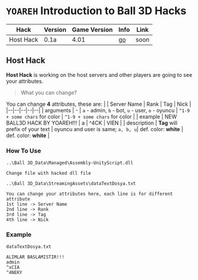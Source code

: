 # ```YOAREH``` Introduction to Ball 3D Hacks

| Hack | Version | Game Version | Info | Link |
|--|--|--|--|--|
| Host Hack | 0.1a | 4.01 | [go](https://github.com/yoareh/ball3d-hack/edit/main/README.md#host-hack) | soon |

## Host Hack
**Host Hack** is working on the host servers and other players are going to see your attributes.
>What you can change?

You can change **4** attributes, these are:
| | Server Name | Rank | Tag | Nick |
|--|--|--|--|--|
| arguments | - | ```a``` - admin, ```b``` - bot, ```u``` - user, ```o``` - oyuncu |  ```^1-9 + some chars``` for color | ```^1-9 + some chars``` for color |
| example | NEW BALL3D HACK BY YOAREH!!! | a | ^4CK | VIEN |
| description | **Tag** will prefix of your text | oyuncu and user is same; ```a, b, u```| def. color: **white** | def. color: **white** |

### How To Use
```..\Ball 3D_Data\Managed\Assembly-UnityScript.dll```
```
Change file with hacked dll file
```
```..\Ball 3D_Data\StreamingAssets\dataTextDosya.txt```
```
You can change your attributes here, each line is for different attribute
1st line -> Server Name
2nd line -> Rank
3rd line -> Tag
4th line -> Nick
```
### Example
```dataTextDosya.txt```
```
ALIMLAR BASLAMISTIR!!!
admin
^xCIA
^4NEKY
```
